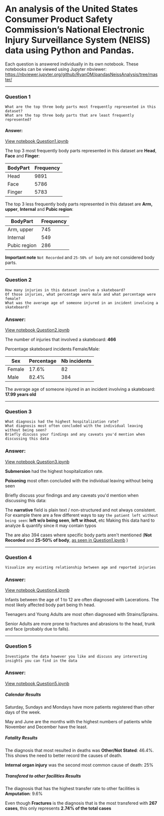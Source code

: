 # An analysis of the United States Consumer Product Safety Commission’s National Electronic Injury Surveillance System (NEISS) data using Python and Pandas.

Each question is answered individually in its own notebook. 
These notebooks can be viewed using Jupyter nbviewer:
https://nbviewer.jupyter.org/github/RyanOM/pandasNeissAnalysis/tree/master/


---

### Question 1
```
What are the top three body parts most frequently represented in this dataset?
What are the top three body parts that are least frequently represented?
```

#### Answer:

[View notebook Question1.ipynb](https://nbviewer.jupyter.org/github/RyanOM/pandasNeissAnalysis/blob/master/Question1.ipynb)


The top 3 most frequently body parts represented in this dataset are **Head**, **Face** and **Finger**:

BodyPart | Frequency
--- | ---
Head | 9891
Face | 5786
Finger | 5783


The top 3 less frequently body parts represented in this dataset are **Arm, upper**, **Internal** and **Pubic region**:

BodyPart | Frequency
--- | ---
Arm, upper | 745
Internal | 549
Pubic region | 286

**Important note**
`Not Recorded` and `25-50% of body` are not considered body parts.

---

### Question 2
```
How many injuries in this dataset involve a skateboard?
Of those injuries, what percentage were male and what percentage were female?
What was the average age of someone injured in an incident involving a skateboard?
```

### Answer:
[View notebook Question2.ipynb](https://nbviewer.jupyter.org/github/RyanOM/pandasNeissAnalysis/blob/master/Question2.ipynb)

The number of injuries that involved a skateboard: **466**


Percentage skateboard incidents Female/Male:

Sex | Percentage | Nb incidents
--- | --- | ---
Female | 17.6% | 82
Male | 82.4% |  384


The average age of someone injured in an incident involving a skateboard: **17.99 years old**

---

### Question 3
```
What diagnosis had the highest hospitalization rate? 
What diagnosis most often concluded with the individual leaving without being seen?
Briefly discuss your findings and any caveats you'd mention when discussing this data
```

### Answer:
[View notebook Question3.ipynb](https://nbviewer.jupyter.org/github/RyanOM/pandasNeissAnalysis/blob/master/Question3.ipynb)


**Submersion** had the highest hospitalization rate.

**Poisoning** most often concluded with the individual leaving without being seen


Briefly discuss your findings and any caveats you'd mention when discussing this data:

The **narrative** field is plain text / non-structured and not always consistent. 
For example there are a few different ways to say `the patient left without being seen`: **left w/o being seen**, **left w ithout**, etc
Making this data hard to analyze & quantify since it may contain typos

The  are also 394 cases where specific body parts aren't mentioned (**Not Recorded** and **25-50% of body**, [as seen in Question1.ipynb](https://nbviewer.jupyter.org/github/RyanOM/pandasNeissAnalysis/blob/master/Question1.ipynb)
)

---

### Question 4
```
Visualize any existing relationship between age and reported injuries
```

### Answer:
[View notebook Question4.ipynb](https://nbviewer.jupyter.org/github/RyanOM/pandasNeissAnalysis/blob/master/Question4.ipynb)

Infants between the age of 1 to 12 are often diagnosed with Lacerations. The most likely affected body part being th head.

Teenagers and Young Adults are most often diagnosed with Strains/Sprains.

Senior Adults are more prone to fractures and abrasions to the head, trunk and face (probably due to falls).

---

### Question 5
```
Investigate the data however you like and discuss any interesting insights you can find in the data

```

### Answer:
[View notebook Question5.ipynb](https://nbviewer.jupyter.org/github/RyanOM/pandasNeissAnalysis/blob/master/Question5.ipynb)

##### Calendar Results

Saturday, Sundays and Mondays have more patients registered than other days of the week.

May and June are the months with the highest numbers of patients while November and December have the least.

##### Fatality Results
      
The diagnosis that most resulted in deaths was **Other/Not Stated**: 46.4%. 
This shows the need to better record the causes of death.
      
**Internal organ injury** was the second most common cause of death: 25%

##### Transfered to other facilities Results

The diagnosis that has the highest transfer rate to other facilities is **Amputation**: 9.6%

Even though **Fractures** is the diagnosis that is the most transfered with **267 cases**, this only represents **2.74% of the total cases**
